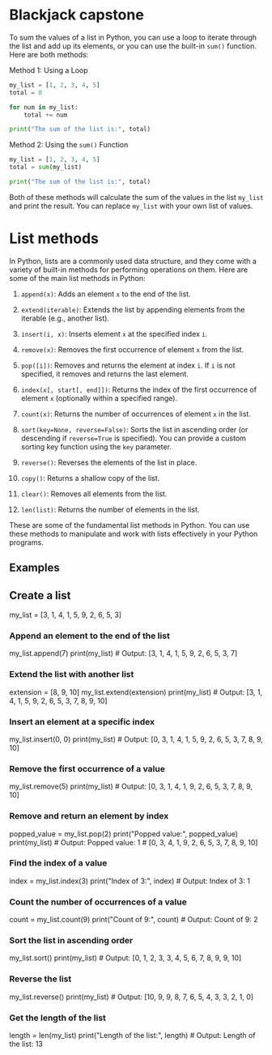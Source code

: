 # Blackjack capstone
To sum the values of a list in Python, you can use a loop to iterate through the list and add up its elements, or you can use the built-in `sum()` function. Here are both methods:

Method 1: Using a Loop

```python
my_list = [1, 2, 3, 4, 5]
total = 0

for num in my_list:
    total += num

print("The sum of the list is:", total)
```

Method 2: Using the `sum()` Function

```python
my_list = [1, 2, 3, 4, 5]
total = sum(my_list)

print("The sum of the list is:", total)
```

Both of these methods will calculate the sum of the values in the list `my_list` and print the result. You can replace `my_list` with your own list of values.
# List methods

In Python, lists are a commonly used data structure, and they come with a variety of built-in methods for performing operations on them. Here are some of the main list methods in Python:

1. `append(x)`: Adds an element `x` to the end of the list.

2. `extend(iterable)`: Extends the list by appending elements from the iterable (e.g., another list).

3. `insert(i, x)`: Inserts element `x` at the specified index `i`.

4. `remove(x)`: Removes the first occurrence of element `x` from the list.

5. `pop([i])`: Removes and returns the element at index `i`. If `i` is not specified, it removes and returns the last element.

6. `index(x[, start[, end]])`: Returns the index of the first occurrence of element `x` (optionally within a specified range).

7. `count(x)`: Returns the number of occurrences of element `x` in the list.

8. `sort(key=None, reverse=False)`: Sorts the list in ascending order (or descending if `reverse=True` is specified). You can provide a custom sorting key function using the `key` parameter.

9. `reverse()`: Reverses the elements of the list in place.

10. `copy()`: Returns a shallow copy of the list.

11. `clear()`: Removes all elements from the list.

12. `len(list)`: Returns the number of elements in the list.

These are some of the fundamental list methods in Python. You can use these methods to manipulate and work with lists effectively in your Python programs.
## Examples
## Create a list
my_list = [3, 1, 4, 1, 5, 9, 2, 6, 5, 3]

### Append an element to the end of the list
my_list.append(7)
print(my_list)  # Output: [3, 1, 4, 1, 5, 9, 2, 6, 5, 3, 7]

### Extend the list with another list
extension = [8, 9, 10]
my_list.extend(extension)
print(my_list)  # Output: [3, 1, 4, 1, 5, 9, 2, 6, 5, 3, 7, 8, 9, 10]

### Insert an element at a specific index
my_list.insert(0, 0)
print(my_list)  # Output: [0, 3, 1, 4, 1, 5, 9, 2, 6, 5, 3, 7, 8, 9, 10]

### Remove the first occurrence of a value
my_list.remove(5)
print(my_list)  # Output: [0, 3, 1, 4, 1, 9, 2, 6, 5, 3, 7, 8, 9, 10]

### Remove and return an element by index
popped_value = my_list.pop(2)
print("Popped value:", popped_value)
print(my_list)  # Output: Popped value: 1
                #         [0, 3, 4, 1, 9, 2, 6, 5, 3, 7, 8, 9, 10]

### Find the index of a value
index = my_list.index(3)
print("Index of 3:", index)  # Output: Index of 3: 1

### Count the number of occurrences of a value
count = my_list.count(9)
print("Count of 9:", count)  # Output: Count of 9: 2

### Sort the list in ascending order
my_list.sort()
print(my_list)  # Output: [0, 1, 2, 3, 3, 4, 5, 6, 7, 8, 9, 9, 10]

### Reverse the list
my_list.reverse()
print(my_list)  # Output: [10, 9, 9, 8, 7, 6, 5, 4, 3, 3, 2, 1, 0]

### Get the length of the list
length = len(my_list)
print("Length of the list:", length)  # Output: Length of the list: 13
